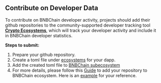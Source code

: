 ## Contribute on Developer Data

To contribute on BNBChain developer activity, projects should add their github repositories to the community-supported developer tracking tool [**Crypto Ecosystems**](https://github.com/electric-capital/crypto-ecosystems), which will track your developer activity and include it in BNBChain developer statistics.

**Steps to submit:**
1. Prepare your github repository.
2. Create a toml file under [ecosystems](https://github.com/electric-capital/crypto-ecosystems/tree/master/data/ecosystems) for your dapp.
3. Add the created toml file to [BNBChain subecosystem](https://github.com/electric-capital/crypto-ecosystems/blob/master/data/ecosystems/b/bnb-chain-bsc.toml)
4. For more details, please follow this [Guide](https://github.com/electric-capital/crypto-ecosystems?tab=readme-ov-file#how-to-contribute) to add your repository to BNBChain ecosystem. 
Here is an [example](https://github.com/electric-capital/crypto-ecosystems/pull/1344) for your reference.